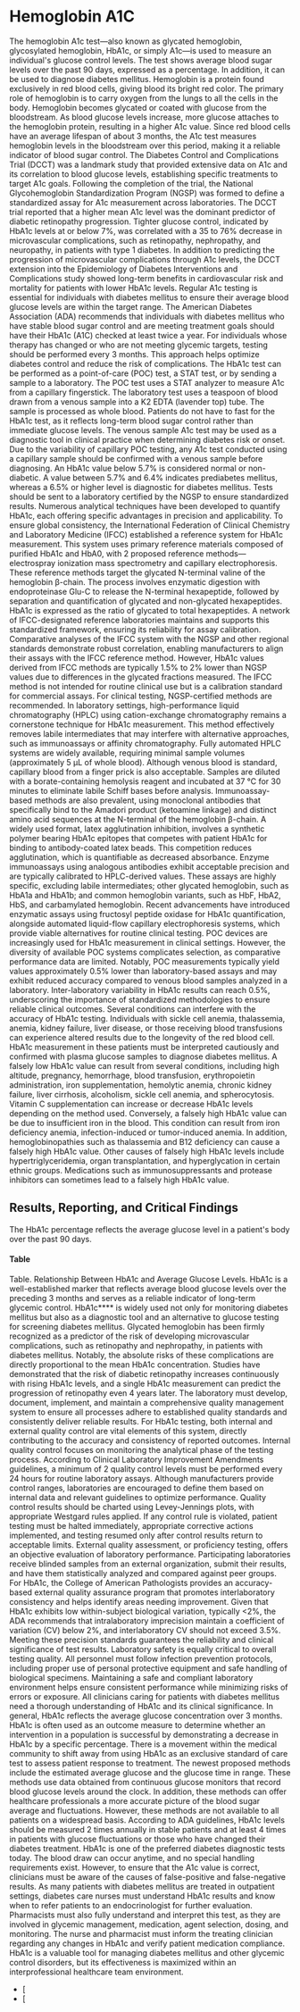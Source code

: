 # Hemoglobin A1C
The hemoglobin A1c test—also known as glycated hemoglobin, glycosylated hemoglobin, HbA1c, or simply A1c—is used to measure an individual's glucose control levels. The test shows average blood sugar levels over the past 90 days, expressed as a percentage. In addition, it can be used to diagnose diabetes mellitus. Hemoglobin is a protein found exclusively in red blood cells, giving blood its bright red color. The primary role of hemoglobin is to carry oxygen from the lungs to all the cells in the body. Hemoglobin becomes glycated or coated with glucose from the bloodstream. As blood glucose levels increase, more glucose attaches to the hemoglobin protein, resulting in a higher A1c value. Since red blood cells have an average lifespan of about 3 months, the A1c test measures hemoglobin levels in the bloodstream over this period, making it a reliable indicator of blood sugar control.
The Diabetes Control and Complications Trial (DCCT) was a landmark study that provided extensive data on A1c and its correlation to blood glucose levels, establishing specific treatments to target A1c goals. Following the completion of the trial, the National Glycohemoglobin Standardization Program (NGSP) was formed to define a standardized assay for A1c measurement across laboratories. The DCCT trial reported that a higher mean A1c level was the dominant predictor of diabetic retinopathy progression. Tighter glucose control, indicated by HbA1c levels at or below 7%, was correlated with a 35 to 76% decrease in microvascular complications, such as retinopathy, nephropathy, and neuropathy, in patients with type 1 diabetes. In addition to predicting the progression of microvascular complications through A1c levels, the DCCT extension into the Epidemiology of Diabetes Interventions and Complications study showed long-term benefits in cardiovascular risk and mortality for patients with lower HbA1c levels.
Regular A1c testing is essential for individuals with diabetes mellitus to ensure their average blood glucose levels are within the target range. The American Diabetes Association (ADA) recommends that individuals with diabetes mellitus who have stable blood sugar control and are meeting treatment goals should have their HbA1c (A1C) checked at least twice a year. For individuals whose therapy has changed or who are not meeting glycemic targets, testing should be performed every 3 months. This approach helps optimize diabetes control and reduce the risk of complications.
The HbA1c test can be performed as a point-of-care (POC) test, a STAT test, or by sending a sample to a laboratory. The POC test uses a STAT analyzer to measure A1c from a capillary fingerstick. The laboratory test uses a teaspoon of blood drawn from a venous sample into a K2 EDTA (lavender top) tube. The sample is processed as whole blood. Patients do not have to fast for the HbA1c test, as it reflects long-term blood sugar control rather than immediate glucose levels.
The venous sample A1c test may be used as a diagnostic tool in clinical practice when determining diabetes risk or onset. Due to the variability of capillary POC testing, any A1c test conducted using a capillary sample should be confirmed with a venous sample before diagnosing. An HbA1c value below 5.7% is considered normal or non-diabetic. A value between 5.7% and 6.4% indicates prediabetes mellitus, whereas a 6.5% or higher level is diagnostic for diabetes mellitus. Tests should be sent to a laboratory certified by the NGSP to ensure standardized results.
Numerous analytical techniques have been developed to quantify HbA1c, each offering specific advantages in precision and applicability. To ensure global consistency, the International Federation of Clinical Chemistry and Laboratory Medicine (IFCC) established a reference system for HbA1c measurement. This system uses primary reference materials composed of purified HbA1c and HbA0, with 2 proposed reference methods—electrospray ionization mass spectrometry and capillary electrophoresis.
These reference methods target the glycated N-terminal valine of the hemoglobin β-chain. The process involves enzymatic digestion with endoproteinase Glu-C to release the N-terminal hexapeptide, followed by separation and quantification of glycated and non-glycated hexapeptides. HbA1c is expressed as the ratio of glycated to total hexapeptides. A network of IFCC-designated reference laboratories maintains and supports this standardized framework, ensuring its reliability for assay calibration.
Comparative analyses of the IFCC system with the NGSP and other regional standards demonstrate robust correlation, enabling manufacturers to align their assays with the IFCC reference method. However, HbA1c values derived from IFCC methods are typically 1.5% to 2% lower than NGSP values due to differences in the glycated fractions measured. The IFCC method is not intended for routine clinical use but is a calibration standard for commercial assays. For clinical testing, NGSP-certified methods are recommended.
In laboratory settings, high-performance liquid chromatography (HPLC) using cation-exchange chromatography remains a cornerstone technique for HbA1c measurement. This method effectively removes labile intermediates that may interfere with alternative approaches, such as immunoassays or affinity chromatography. Fully automated HPLC systems are widely available, requiring minimal sample volumes (approximately 5 μL of whole blood). Although venous blood is standard, capillary blood from a finger prick is also acceptable. Samples are diluted with a borate-containing hemolysis reagent and incubated at 37 °C for 30 minutes to eliminate labile Schiff bases before analysis.
Immunoassay-based methods are also prevalent, using monoclonal antibodies that specifically bind to the Amadori product (ketoamine linkage) and distinct amino acid sequences at the N-terminal of the hemoglobin β-chain. A widely used format, latex agglutination inhibition, involves a synthetic polymer bearing HbA1c epitopes that competes with patient HbA1c for binding to antibody-coated latex beads. This competition reduces agglutination, which is quantifiable as decreased absorbance. Enzyme immunoassays using analogous antibodies exhibit acceptable precision and are typically calibrated to HPLC-derived values. These assays are highly specific, excluding labile intermediates; other glycated hemoglobin, such as HbA1a and HbA1b; and common hemoglobin variants, such as HbF, HbA2, HbS, and carbamylated hemoglobin.
Recent advancements have introduced enzymatic assays using fructosyl peptide oxidase for HbA1c quantification, alongside automated liquid-flow capillary electrophoresis systems, which provide viable alternatives for routine clinical testing.
POC devices are increasingly used for HbA1c measurement in clinical settings. However, the diversity of available POC systems complicates selection, as comparative performance data are limited. Notably, POC measurements typically yield values approximately 0.5% lower than laboratory-based assays and may exhibit reduced accuracy compared to venous blood samples analyzed in a laboratory. Inter-laboratory variability in HbA1c results can reach 0.5%, underscoring the importance of standardized methodologies to ensure reliable clinical outcomes.
Several conditions can interfere with the accuracy of HbA1c testing. Individuals with sickle cell anemia, thalassemia, anemia, kidney failure, liver disease, or those receiving blood transfusions can experience altered results due to the longevity of the red blood cell. HbA1c measurement in these patients must be interpreted cautiously and confirmed with plasma glucose samples to diagnose diabetes mellitus. A falsely low HbA1c value can result from several conditions, including high altitude, pregnancy, hemorrhage, blood transfusion, erythropoietin administration, iron supplementation, hemolytic anemia, chronic kidney failure, liver cirrhosis, alcoholism, sickle cell anemia, and spherocytosis. Vitamin C supplementation can increase or decrease HbA1c levels depending on the method used.
Conversely, a falsely high HbA1c value can be due to insufficient iron in the blood. This condition can result from iron deficiency anemia, infection-induced or tumor-induced anemia. In addition, hemoglobinopathies such as thalassemia and B12 deficiency can cause a falsely high HbA1c value. Other causes of falsely high HbA1c levels include hypertriglyceridemia, organ transplantation, and hyperglycation in certain ethnic groups. Medications such as immunosuppressants and protease inhibitors can sometimes lead to a falsely high HbA1c value.
## Results, Reporting, and Critical Findings
The HbA1c percentage reflects the average glucose level in a patient's body over the past 90 days.
#### Table
Table. Relationship Between HbA1c and Average Glucose Levels.
HbA1c is a well-established marker that reflects average blood glucose levels over the preceding 3 months and serves as a reliable indicator of long-term glycemic control. HbA1c\*\*\*\* is widely used not only for monitoring diabetes mellitus but also as a diagnostic tool and an alternative to glucose testing for screening diabetes mellitus. Glycated hemoglobin has been firmly recognized as a predictor of the risk of developing microvascular complications, such as retinopathy and nephropathy, in patients with diabetes mellitus. Notably, the absolute risks of these complications are directly proportional to the mean HbA1c concentration. Studies have demonstrated that the risk of diabetic retinopathy increases continuously with rising HbA1c levels, and a single HbA1c measurement can predict the progression of retinopathy even 4 years later.
The laboratory must develop, document, implement, and maintain a comprehensive quality management system to ensure all processes adhere to established quality standards and consistently deliver reliable results. For HbA1c testing, both internal and external quality control are vital elements of this system, directly contributing to the accuracy and consistency of reported outcomes.
Internal quality control focuses on monitoring the analytical phase of the testing process. According to Clinical Laboratory Improvement Amendments guidelines, a minimum of 2 quality control levels must be performed every 24 hours for routine laboratory assays. Although manufacturers provide control ranges, laboratories are encouraged to define them based on internal data and relevant guidelines to optimize performance. Quality control results should be charted using Levey-Jennings plots, with appropriate Westgard rules applied. If any control rule is violated, patient testing must be halted immediately, appropriate corrective actions implemented, and testing resumed only after control results return to acceptable limits.
External quality assessment, or proficiency testing, offers an objective evaluation of laboratory performance. Participating laboratories receive blinded samples from an external organization, submit their results, and have them statistically analyzed and compared against peer groups. For HbA1c, the College of American Pathologists provides an accuracy-based external quality assurance program that promotes interlaboratory consistency and helps identify areas needing improvement.
Given that HbA1c exhibits low within-subject biological variation, typically \<2%, the ADA recommends that intralaboratory imprecision maintain a coefficient of variation (CV) below 2%, and interlaboratory CV should not exceed 3.5%. Meeting these precision standards guarantees the reliability and clinical significance of test results.
Laboratory safety is equally critical to overall testing quality. All personnel must follow infection prevention protocols, including proper use of personal protective equipment and safe handling of biological specimens. Maintaining a safe and compliant laboratory environment helps ensure consistent performance while minimizing risks of errors or exposure.
All clinicians caring for patients with diabetes mellitus need a thorough understanding of HbA1c and its clinical significance. In general, HbA1c reflects the average glucose concentration over 3 months. HbA1c is often used as an outcome measure to determine whether an intervention in a population is successful by demonstrating a decrease in HbA1c by a specific percentage. There is a movement within the medical community to shift away from using HbA1c as an exclusive standard of care test to assess patient response to treatment. The newest proposed methods include the estimated average glucose and the glucose time in range. These methods use data obtained from continuous glucose monitors that record blood glucose levels around the clock. In addition, these methods can offer healthcare professionals a more accurate picture of the blood sugar average and fluctuations. However, these methods are not available to all patients on a widespread basis.
According to ADA guidelines, HbA1c levels should be measured 2 times annually in stable patients and at least 4 times in patients with glucose fluctuations or those who have changed their diabetes treatment. HbA1c is one of the preferred diabetes diagnostic tests today. The blood draw can occur anytime, and no special handling requirements exist. However, to ensure that the A1c value is correct, clinicians must be aware of the causes of false-positive and false-negative results.
As many patients with diabetes mellitus are treated in outpatient settings, diabetes care nurses must understand HbA1c results and know when to refer patients to an endocrinologist for further evaluation. Pharmacists must also fully understand and interpret this test, as they are involved in glycemic management, medication, agent selection, dosing, and monitoring. The nurse and pharmacist must inform the treating clinician regarding any changes in HbA1c and verify patient medication compliance. HbA1c is a valuable tool for managing diabetes mellitus and other glycemic control disorders, but its effectiveness is maximized within an interprofessional healthcare team environment.
- [
- [